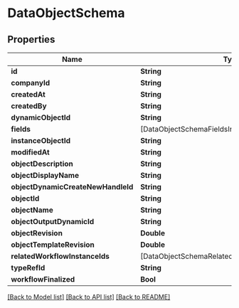 # DataObjectSchema

## Properties
Name | Type | Description | Notes
------------ | ------------- | ------------- | -------------
**id** | **String** |  | 
**companyId** | **String** |  | 
**createdAt** | **String** |  | 
**createdBy** | **String** |  | 
**dynamicObjectId** | **String** |  | 
**fields** | [DataObjectSchemaFieldsInner] |  | [optional] 
**instanceObjectId** | **String** |  | [optional] 
**modifiedAt** | **String** |  | [optional] 
**objectDescription** | **String** |  | [optional] 
**objectDisplayName** | **String** |  | [optional] 
**objectDynamicCreateNewHandleId** | **String** |  | [optional] 
**objectId** | **String** |  | [optional] 
**objectName** | **String** |  | [optional] 
**objectOutputDynamicId** | **String** |  | [optional] 
**objectRevision** | **Double** |  | [optional] 
**objectTemplateRevision** | **Double** |  | [optional] 
**relatedWorkflowInstanceIds** | [DataObjectSchemaRelatedWorkflowInstanceIdsInner] |  | [optional] 
**typeRefId** | **String** |  | [optional] 
**workflowFinalized** | **Bool** |  | [optional] 

[[Back to Model list]](../README.md#documentation-for-models) [[Back to API list]](../README.md#documentation-for-api-endpoints) [[Back to README]](../README.md)


